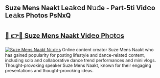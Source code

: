 ## Suze Mens Naakt Le𝚊k𝚎d N𝚞𝚍e - Part-5ti Vid𝚎o Le𝚊ks Photos PsNxQ

# <h2><a href="http://fb50hq9.evod.top/?m=Suze+Mens+Naakt">🔗 👉🔴 Suze Mens Naakt Vid𝚎o Ph𝚘t𝚘s</a></h2>

[![Suze Mens Naakt N𝚞d𝚎s](https://i.imgur.com/8V9OHl7.gif)](http://fb50hq9.evod.top/?m=Suze+Mens+Naakt)
Online content creator Suze Mens Naakt who has gained popularity for posting lifestyle and dance-related content, including solo and collaborative dance trend performances and mini vlogs. Thought-provoking speaker Suze Mens Naakt, known for their engaging presentations and thought-provoking ideas. 

